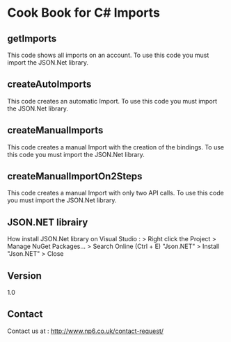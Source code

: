 Cook Book for C# Imports
==

getImports
--

This code shows all imports on an account.
To use this code you must import the JSON.Net library.

createAutoImports
--

This code creates an automatic Import.
To use this code you must import the JSON.Net library.

createManualImports
--

This code creates a manual Import with the creation of the bindings.
To use this code you must import the JSON.Net library.

createManualImportOn2Steps
--

This code creates a manual Import with only two API calls.
To use this code you must import the JSON.Net library.

JSON.NET librairy
--

How install JSON.Net library on Visual Studio : > Right click the Project > Manage NuGet Packages... > Search Online (Ctrl + E) "Json.NET" > Install "Json.NET" > Close

Version
--

1.0

Contact
--

Contact us at : http://www.np6.co.uk/contact-request/
